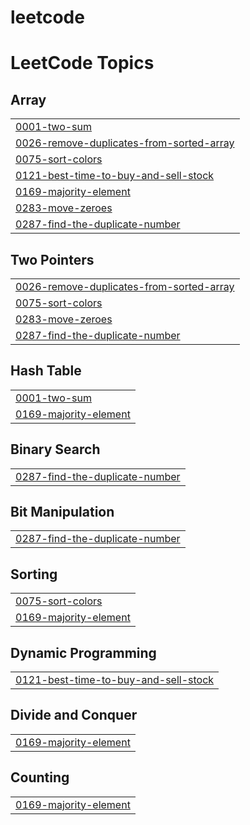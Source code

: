# leetcode
<!---LeetCode Topics Start-->
# LeetCode Topics
## Array
|  |
| ------- |
| [0001-two-sum](https://github.com/patrika2003/leetcode/tree/master/0001-two-sum) |
| [0026-remove-duplicates-from-sorted-array](https://github.com/patrika2003/leetcode/tree/master/0026-remove-duplicates-from-sorted-array) |
| [0075-sort-colors](https://github.com/patrika2003/leetcode/tree/master/0075-sort-colors) |
| [0121-best-time-to-buy-and-sell-stock](https://github.com/patrika2003/leetcode/tree/master/0121-best-time-to-buy-and-sell-stock) |
| [0169-majority-element](https://github.com/patrika2003/leetcode/tree/master/0169-majority-element) |
| [0283-move-zeroes](https://github.com/patrika2003/leetcode/tree/master/0283-move-zeroes) |
| [0287-find-the-duplicate-number](https://github.com/patrika2003/leetcode/tree/master/0287-find-the-duplicate-number) |
## Two Pointers
|  |
| ------- |
| [0026-remove-duplicates-from-sorted-array](https://github.com/patrika2003/leetcode/tree/master/0026-remove-duplicates-from-sorted-array) |
| [0075-sort-colors](https://github.com/patrika2003/leetcode/tree/master/0075-sort-colors) |
| [0283-move-zeroes](https://github.com/patrika2003/leetcode/tree/master/0283-move-zeroes) |
| [0287-find-the-duplicate-number](https://github.com/patrika2003/leetcode/tree/master/0287-find-the-duplicate-number) |
## Hash Table
|  |
| ------- |
| [0001-two-sum](https://github.com/patrika2003/leetcode/tree/master/0001-two-sum) |
| [0169-majority-element](https://github.com/patrika2003/leetcode/tree/master/0169-majority-element) |
## Binary Search
|  |
| ------- |
| [0287-find-the-duplicate-number](https://github.com/patrika2003/leetcode/tree/master/0287-find-the-duplicate-number) |
## Bit Manipulation
|  |
| ------- |
| [0287-find-the-duplicate-number](https://github.com/patrika2003/leetcode/tree/master/0287-find-the-duplicate-number) |
## Sorting
|  |
| ------- |
| [0075-sort-colors](https://github.com/patrika2003/leetcode/tree/master/0075-sort-colors) |
| [0169-majority-element](https://github.com/patrika2003/leetcode/tree/master/0169-majority-element) |
## Dynamic Programming
|  |
| ------- |
| [0121-best-time-to-buy-and-sell-stock](https://github.com/patrika2003/leetcode/tree/master/0121-best-time-to-buy-and-sell-stock) |
## Divide and Conquer
|  |
| ------- |
| [0169-majority-element](https://github.com/patrika2003/leetcode/tree/master/0169-majority-element) |
## Counting
|  |
| ------- |
| [0169-majority-element](https://github.com/patrika2003/leetcode/tree/master/0169-majority-element) |
<!---LeetCode Topics End-->